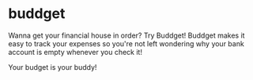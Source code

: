 # buddget

Wanna get your financial house in order? Try Buddget! Buddget makes it easy to track your expenses so you're not left wondering why your bank account is empty whenever you check it!

Your budget is your buddy!
